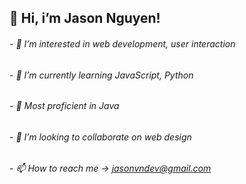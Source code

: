 ## 👋 Hi, i’m Jason Nguyen!
###### - 👀 I’m interested in web development, user interaction
###### - 🌱 I’m currently learning JavaScript, Python
###### - 💪 Most proficient in Java
###### - 💞️ I’m looking to collaborate on web design
###### - 📫 How to reach me -> jasonvndev@gmail.com

<!---
yeets-n/yeets-n is a ✨ special ✨ repository because its `README.md` (this file) appears on your GitHub profile.
You can click the Preview link to take a look at your changes.
--->
